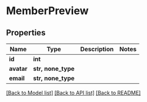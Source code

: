 # MemberPreview


## Properties
Name | Type | Description | Notes
------------ | ------------- | ------------- | -------------
**id** | **int** |  | 
**avatar** | **str, none_type** |  | 
**email** | **str, none_type** |  | 

[[Back to Model list]](../#documentation-for-models) [[Back to API list]](../#documentation-for-api-endpoints) [[Back to README]](../)


